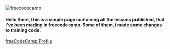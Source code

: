 ![freecodecamp](https://raw.githubusercontent.com/fadetobash/freecodecamp-lessons/main/images/freecode.webp)
#### Hello there, this is a simple page containing all the lessons published, that i've been mading in freecodecamp. Some of them, i made some changes to training code. 

[freeCodeCamp Profile](https://www.freecodecamp.org/fadetobash)
